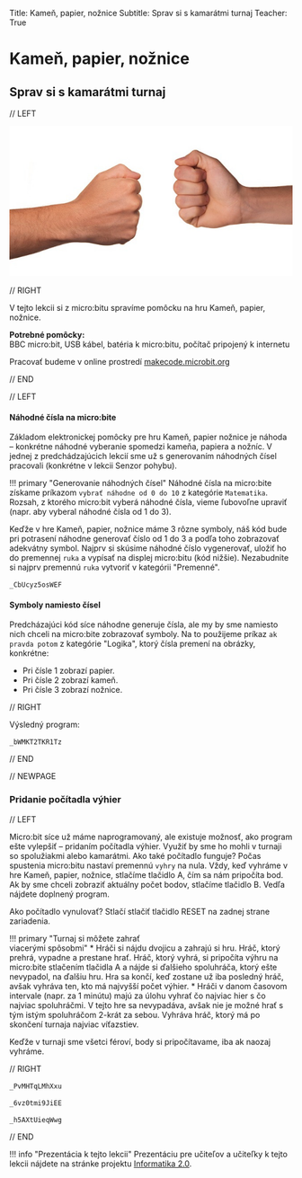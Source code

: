 Title:   Kameň, papier, nožnice
Subtitle:    Sprav si s kamarátmi turnaj
Teacher:  True

# Kameň, papier, nožnice
## Sprav si s kamarátmi turnaj

// LEFT

![](images/kamen.jpg)

// RIGHT

<div markdown="1" class="lection-desc">
V tejto lekcii si z micro:bitu spravíme pomôcku na hru Kameň, papier, nožnice.
</div>

**Potrebné pomôcky:**  
BBC micro:bit, USB kábel, batéria k micro:bitu, počítač pripojený k internetu

Pracovať budeme v online prostredí [makecode.microbit.org](https://makecode.microbit.org/)

// END


// LEFT

#### Náhodné čísla na micro:bite
Základom elektronickej pomôcky pre hru Kameň, papier nožnice je náhoda – konkrétne náhodné vyberanie spomedzi kameňa, papiera a nožníc. V jednej z predchádzajúcich lekcií sme už s generovaním náhodných čísel pracovali (konkrétne v lekcii Senzor pohybu).

!!! primary "Generovanie náhodných čísel"
    Náhodné čísla na micro:bite získame príkazom `vybrať náhodne od 0 do 10` z kategórie `Matematika`. Rozsah, z ktorého micro:bit vyberá náhodné čísla, vieme ľubovoľne upraviť (napr. aby vyberal náhodné čísla od 1 do 3).


Keďže v hre Kameň, papier, nožnice máme 3 rôzne symboly, náš kód bude pri potrasení náhodne generovať číslo od 1 do 3 a podľa toho zobrazovať adekvátny symbol. Najprv si skúsime náhodné číslo vygenerovať, uložiť ho do premennej `ruka` a vypísať na displej micro:bitu (kód nižšie). Nezabudnite si najprv premennú `ruka` vytvoriť v kategórii "Premenné".

```makecode
_CbUcyz5osWEF
```


#### Symboly namiesto čísel

Predcházajúci kód síce náhodne generuje čísla, ale my by sme namiesto nich chceli na micro:bite zobrazovať symboly. Na to použijeme príkaz `ak pravda potom` z kategórie "Logika", ktorý čísla premení na obrázky, konkrétne:

* Pri čísle 1 zobrazí papier.
* Pri čísle 2 zobrazí kameň.
* Pri čísle 3 zobrazí nožnice.


// RIGHT

Výsledný program:

```makecode
_bWMKT2TKR1Tz
```

// END

// NEWPAGE

### Pridanie počítadla výhier

// LEFT

Micro:bit síce už máme naprogramovaný, ale existuje možnosť, ako program ešte vylepšiť – pridaním počítadla výhier. Využiť by sme ho mohli v turnaji so spolužiakmi alebo kamarátmi. Ako také počítadlo funguje? Počas spustenia micro:bitu nastaví premennú `vyhry` na nula. Vždy, keď vyhráme v hre Kameň, papier, nožnice, stlačíme tlačidlo A, čím sa nám pripočíta bod. Ak by sme chceli zobraziť aktuálny počet bodov, stlačíme tlačidlo B. Vedľa nájdete doplnený program.

Ako počítadlo vynulovať? Stlačí stlačiť tlačidlo RESET na zadnej strane zariadenia.

!!! primary "Turnaj si môžete zahrať <br/>viacerými spôsobmi"
    * Hráči si nájdu dvojicu a zahrajú si hru. Hráč, ktorý prehrá, vypadne a prestane hrať. Hráč, ktorý vyhrá, si pripočíta výhru na micro:bite stlačením tlačidla A a nájde si ďalšieho spoluhráča, ktorý ešte nevypadol, na ďalšiu hru. Hra sa končí, keď zostane už iba posledný hráč, avšak vyhráva ten, kto má najvyšší počet výhier.
    * Hráči v danom časovom intervale (napr. za 1 minútu) majú za úlohu vyhrať čo najviac hier s čo najviac spoluhráčmi. V tejto hre sa nevypadáva, avšak nie je možné hrať s tým istým spoluhráčom 2-krát za sebou. Vyhráva hráč, ktorý má po skončení turnaja najviac víťazstiev.

Keďže v turnaji sme všetci féroví, body si pripočítavame, iba ak naozaj vyhráme.
 
// RIGHT

```makecode-no-link
_PvMHTqLMhXxu
```

```makecode-no-link
_6vz0tmi9JiEE
```

```makecode-link-only
_h5AXtUieqWwg
```

// END

!!! info "Prezentácia k tejto lekcii"
    Prezentáciu pre učiteľov a učiteľky k tejto lekcii nájdete na stránke projektu [Informatika 2.0](https://informatika20.sk/).